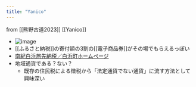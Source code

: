 ```yaml
---
title: "Yanico"
---
```


from [[熊野古道2023]]
[[Yanico]]
- ![image](https://gyazo.com/1fc8b14b8ced010900054f18dab6ea5c/thumb/1000)
- [[ふるさと納税]]の寄付額の3割の[[電子商品券]]がその場でもらえるっぽい
- [南紀白浜旅先納税／白浜町ホームページ](http://www.town.shirahama.wakayama.jp/soshiki/somu/kikaku/gyomu/furusato/1667102926501.html)
- 地域通貨である？ない？
    - 既存の住民税による徴税から「法定通貨でない通貨」に流す方法として興味深い

